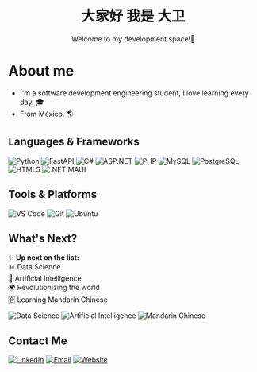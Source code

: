 <div align="center">
  <h1>大家好 我是 大卫</h1>
  <p>Welcome to my development space!🦋</p>
</div

<div>
  <h1>About me</h1>
  <ul>
    <li>I'm a software development engineering student, I love learning every day. 🎓</li>
    <li><span>From México. 🌎</span></li>
  </ul>
</div>

## Languages & Frameworks
![Python](https://img.shields.io/badge/Python-3776AB?style=for-the-badge&logo=python&logoColor=white)
![FastAPI](https://img.shields.io/badge/FastAPI-009688?style=for-the-badge&logo=fastapi&logoColor=white)
![C#](https://img.shields.io/badge/C%23-239120?style=for-the-badge&logo=c-sharp&logoColor=white)
![ASP.NET](https://img.shields.io/badge/ASP.NET-512BD4?style=for-the-badge&logo=dotnet&logoColor=white)
![PHP](https://img.shields.io/badge/PHP-777BB4?style=for-the-badge&logo=php&logoColor=white)
![MySQL](https://img.shields.io/badge/MySQL-4479A1?style=for-the-badge&logo=mysql&logoColor=white)
![PostgreSQL](https://img.shields.io/badge/PostgreSQL-336791?style=for-the-badge&logo=postgresql&logoColor=white)
![HTML5](https://img.shields.io/badge/HTML5-E34F26?style=for-the-badge&logo=html5&logoColor=white)
![.NET MAUI](https://img.shields.io/badge/.NET%20MAUI-512BD4?style=for-the-badge&logo=dotnet&logoColor=white)

## Tools & Platforms
![VS Code](https://img.shields.io/badge/VS%20Code-007ACC?style=for-the-badge&logo=visual-studio-code&logoColor=white)
![Git](https://img.shields.io/badge/Git-F05032?style=for-the-badge&logo=git&logoColor=white)
![Ubuntu](https://img.shields.io/badge/Ubuntu-E95420?style=for-the-badge&logo=ubuntu&logoColor=white)

## What's Next?  
✨ **Up next on the list:**  
📊 Data Science  
🤖 Artificial Intelligence  
🌍 Revolutionizing the world  
🈴 Learning Mandarin Chinese  

![Data Science](https://img.shields.io/badge/Data%20Science-3776AB?style=for-the-badge&logo=python&logoColor=white)
![Artificial Intelligence](https://img.shields.io/badge/Artificial%20Intelligence-00A896?style=for-the-badge&logo=deeplearning-ai&logoColor=white)
![Mandarin Chinese](https://img.shields.io/badge/Mandarin%20Chinese-FF5C00?style=for-the-badge&logo=language&logoColor=white)



## Contact Me
[![LinkedIn](https://img.shields.io/badge/LinkedIn-0A66C2?style=for-the-badge&logo=linkedin&logoColor=white)](https://www.linkedin.com/in/david-bautista-arroyo-513123305/)
[![Email](https://img.shields.io/badge/Email-D14836?style=for-the-badge&logo=gmail&logoColor=white)](mailto:davidbaar07@example.com)
[![Website](https://img.shields.io/badge/Website-000000?style=for-the-badge&logo=google-chrome&logoColor=white)](https://gewebsolutions.com/)


  
